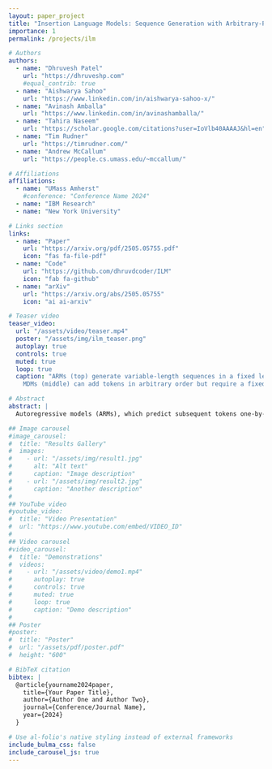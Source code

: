 ```yaml
---
layout: paper_project
title: "Insertion Language Models: Sequence Generation with Arbitrary-Position Insertions"
importance: 1
permalink: /projects/ilm

# Authors
authors:
  - name: "Dhruvesh Patel"
    url: "https://dhruveshp.com"
    #equal_contrib: true
  - name: "Aishwarya Sahoo"
    url: "https://www.linkedin.com/in/aishwarya-sahoo-x/"
  - name: "Avinash Amballa"
    url: "https://www.linkedin.com/in/avinashamballa/"
  - name: "Tahira Naseem"
    url: "https://scholar.google.com/citations?user=IoVlb40AAAAJ&hl=en"
  - name: "Tim Rudner"
    url: "https://timrudner.com/"
  - name: "Andrew McCallum"
    url: "https://people.cs.umass.edu/~mccallum/"

# Affiliations
affiliations:
  - name: "UMass Amherst"
    #conference: "Conference Name 2024"
  - name: "IBM Research"
  - name: "New York University"

# Links section
links:
  - name: "Paper"
    url: "https://arxiv.org/pdf/2505.05755.pdf"
    icon: "fas fa-file-pdf"
  - name: "Code"
    url: "https://github.com/dhruvdcoder/ILM"
    icon: "fab fa-github"
  - name: "arXiv"
    url: "https://arxiv.org/abs/2505.05755"
    icon: "ai ai-arxiv"

# Teaser video
teaser_video:
  url: "/assets/video/teaser.mp4"
  poster: "/assets/img/ilm_teaser.png"
  autoplay: true
  controls: true
  muted: true
  loop: true
  caption: "ARMs (top) generate variable-length sequences in a fixed left-to-right order.
    MDMs (middle) can add tokens in arbitrary order but require a fixed number of tokens to be masked. ILMs (bottom) generate sequences of arbitrary lengths in arbitrary order by inserting tokens."

# Abstract
abstract: |
  Autoregressive models (ARMs), which predict subsequent tokens one-by-one ``from left to right,'' have achieved significant success across a wide range of sequence generation tasks. However, they struggle to accurately represent sequences that require satisfying sophisticated constraints or whose sequential dependencies are better addressed by out-of-order generation. Masked Diffusion Models (MDMs) address some of these limitations, but the process of unmasking multiple tokens simultaneously in MDMs can introduce incoherences, and MDMs cannot handle arbitrary infilling constraints when the number of tokens to be filled in is not known in advance. In this work, we introduce Insertion Language Models (ILMs), which learn to insert tokens at arbitrary positions in a sequence---that is, they select jointly both the position and the vocabulary element to be inserted. By inserting tokens one at a time, ILMs can represent strong dependencies between tokens, and their ability to generate  sequences in arbitrary order allows them to accurately model sequences where token dependencies do not follow a left-to-right sequential structure. To train ILMs, we propose a tailored network parameterization and use a simple denoising objective. Our empirical evaluation demonstrates that ILMs outperform both ARMs and MDMs on common planning tasks. Furthermore, we show that ILMs outperform MDMs and perform on par with ARMs in an unconditional text generation task while offering greater flexibility than MDMs in arbitrary-length text infilling.

## Image carousel
#image_carousel:
#  title: "Results Gallery"
#  images:
#    - url: "/assets/img/result1.jpg"
#      alt: "Alt text"
#      caption: "Image description"
#    - url: "/assets/img/result2.jpg"
#      caption: "Another description"
#
## YouTube video
#youtube_video:
#  title: "Video Presentation"
#  url: "https://www.youtube.com/embed/VIDEO_ID"
#
## Video carousel
#video_carousel:
#  title: "Demonstrations"
#  videos:
#    - url: "/assets/video/demo1.mp4"
#      autoplay: true
#      controls: true
#      muted: true
#      loop: true
#      caption: "Demo description"
#
## Poster
#poster:
#  title: "Poster"
#  url: "/assets/pdf/poster.pdf"
#  height: "600"

# BibTeX citation
bibtex: |
  @article{yourname2024paper,
    title={Your Paper Title},
    author={Author One and Author Two},
    journal={Conference/Journal Name},
    year={2024}
  }

# Use al-folio's native styling instead of external frameworks
include_bulma_css: false
include_carousel_js: true
---
```


